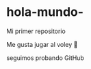 # hola-mundo-

Mi primer repositorio   

Me gusta jugar al voley :volleyball:

seguimos probando GitHub
